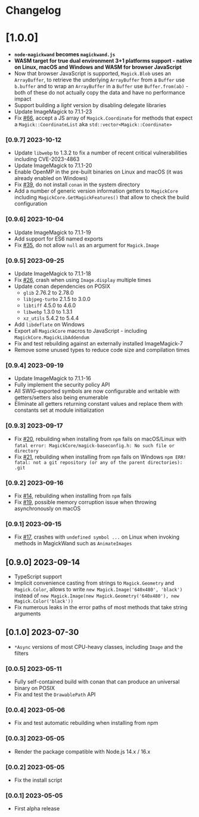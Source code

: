 # Changelog

# [1.0.0]
 - **`node-magickwand` becomes `magickwand.js`**
 - **WASM target for true dual environment 3+1 platforms support - native on Linux, macOS and Windows and WASM for browser JavaScript**
 - Now that browser JavaScript is supported, `Magick.Blob` uses an `ArrayBuffer`, to retrieve the underlying `ArrayBuffer` from a `Buffer` use `b.buffer` and to wrap an `ArrayBuffer` in a `Buffer` use `Buffer.from(ab)` - both of these do not actually copy the data and have no performance impact
 - Support building a *light* version by disabling delegate libraries
 - Update ImageMagick to 7.1.1-23
 - Fix [#66](https://github.com/mmomtchev/magickwand.js/issues/66), accept a JS array of `Magick.Coordinate` for methods that expect a `Magick::CoordinateList` aka `std::vector<Magick::Coordinate>`

### [0.9.7] 2023-10-12

 - Update `libwebp` to 1.3.2 to fix a number of recent critical vulnerabilities including CVE-2023-4863
 - Update ImageMagick to 7.1.1-20
 - Enable OpenMP in the pre-built binaries on Linux and macOS (it was already enabled on Windows)
 - Fix [#39](https://github.com/mmomtchev/magickwand.js/issues/39), do not install `conan` in the system directory
 - Add a number of generic version information getters to `MagickCore` including `MagickCore.GetMagickFeatures()` that allow to check the build configuration

### [0.9.6] 2023-10-04

 - Update ImageMagick to 7.1.1-19
 - Add support for ES6 named exports
 - Fix [#35](https://github.com/mmomtchev/magickwand.js/issues/35), do not allow `null` as an argument for `Magick.Image` 

### [0.9.5] 2023-09-25

 - Update ImageMagick to 7.1.1-18
 - Fix [#26](https://github.com/mmomtchev/magickwand.js/issues/26), crash when using `Image.display` multiple times
 - Update conan dependencies on POSIX
    - `glib` 2.76.2 to 2.78.0
    - `libjpeg-turbo` 2.1.5 to 3.0.0
    - `libtiff` 4.5.0 to 4.6.0
    - `libwebp` 1.3.0 to 1.3.1
    - `xz_utils` 5.4.2 to 5.4.4
 - Add `libdeflate` on Windows
 - Export all `MagickCore` macros to JavaScript - including `MagickCore.MagickLibAddendum`
 - Fix and test rebuilding against an externally installed ImageMagick-7
 - Remove some unused types to reduce code size and compilation times

### [0.9.4] 2023-09-19

 - Update ImageMagick to 7.1.1-16
 - Fully implement the security policy API
 - All SWIG-exported symbols are now configurable and writable with getters/setters also being enumerable
 - Eliminate all getters returning constant values and replace them with constants set at module initialization

### [0.9.3] 2023-09-17

 - Fix [#20](https://github.com/mmomtchev/magickwand.js/issues/20), rebuilding when installing from `npm` fails on macOS/Linux with `fatal error: MagickCore/magick-baseconfig.h: No such file or directory`
 - Fix [#21](https://github.com/mmomtchev/magickwand.js/issues/21), rebuilding when installing from `npm` fails on Windows `npm ERR! fatal: not a git repository (or any of the parent directories): .git`

### [0.9.2] 2023-09-16

 - Fix [#14](https://github.com/mmomtchev/magickwand.js/issues/14), rebuilding when installing from `npm` fails
 - Fix [#19](https://github.com/mmomtchev/magickwand.js/issues/19), possible memory corruption issue when throwing asynchronously on macOS

### [0.9.1] 2023-09-15

 - Fix [#17](https://github.com/mmomtchev/magickwand.js/issues/17), crashes with `undefined symbol ...` on Linux when invoking methods in MagickWand such as `AnimateImages`

## [0.9.0] 2023-09-14

- TypeScript support
- Implicit convenience casting from strings to `Magick.Geometry` and `Magick.Color`, allows to write `new Magick.Image('640x480', 'black')` instead of `new Magick.Image(new Magick.Geometry('640x480'), new Magick.Color('black'))`
- Fix numerous leaks in the error paths of most methods that take string arguments

## [0.1.0] 2023-07-30

- `*Async` versions of most CPU-heavy classes, including `Image` and the filters

### [0.0.5] 2023-05-11

- Fully self-contained build with conan that can produce an universal binary on POSIX
- Fix and test the `DrawablePath` API

### [0.0.4] 2023-05-06

- Fix and test automatic rebuilding when installing from npm

### [0.0.3] 2023-05-05

- Render the package compatible with Node.js 14.x / 16.x

### [0.0.2] 2023-05-05

- Fix the install script

### [0.0.1] 2023-05-05

- First alpha release
